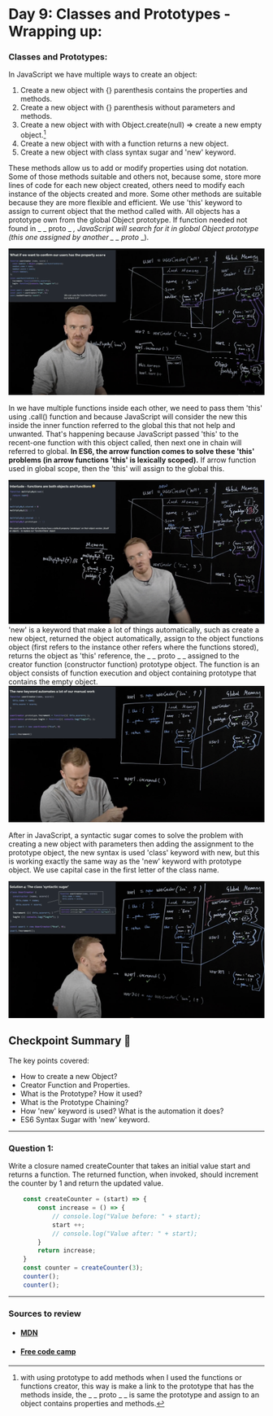 
# Day 9: Classes and Prototypes - Wrapping up:

### Classes and Prototypes:

In JavaScript we have multiple ways to create an object:
1. Create a new object with {} parenthesis contains the properties and methods.
2. Create a new object with {} parenthesis without parameters and methods.
3. Create a new object with with Object.create(null) => create a new empty object.[^1]
4. Create a new object with with a function returns a new object.
5. Create a new object with class syntax sugar and 'new' keyword.

[^1]: with using prototype to add methods when I used the functions or functions creator, this way is make a link to the prototype that has the methods inside, the _ _ proto _ _ is same the prototype and assign to an object contains properties and methods.

These methods allow us to add or modify properties using dot notation. Some of those methods suitable and others not, because some, store more lines of code for each new object created, others need to modify each instance of the objects created and more. Some other methods are suitable because they are more flexible and efficient. We use 'this' keyword to assign to current object that the method called with.
All objects has a prototype own from the global Object prototype. If function needed not found in _ _ proto _ _, JavaScript will search for it in global Object prototype (this one assigned by another _ _ proto_ _).

![Objects & Prototype Chain](./visualData/prototypeChain.png)

In we have multiple functions inside each other, we need to pass them 'this' using .call() function and because JavaScript will consider the new this inside the inner function referred to the global this that not help and unwanted. That's happening because JavaScript passed 'this' to the recent-one function with this object called, then next one in chain will referred to global. **In ES6, the arrow function comes to solve these 'this' problems (in arrow functions 'this' is lexically scoped).** If arrow function used in global scope, then the 'this' will assign to the global this.

![How the 'new' Keyword Word](./visualData/newKeywordWork.png)
'new' is a keyword that make a lot of things automatically, such as create a new object, returned the object automatically, assign to the object functions object (first refers to the instance other refers where the functions stored), returns the object as 'this' reference, the _ _ proto _ _ assigned to the creator function (constructor function) prototype object.
The function is an object consists of function execution and object containing prototype that contains the empty object.
![How Exactly the 'new' Keyword Word](./visualData/newExactStepsWork.png)

After in JavaScript, a syntactic sugar comes to solve the problem with creating a new object with parameters then adding the assignment to the prototype object, the new syntax is used 'class' keyword with new, but this is working exactly the same way as the 'new' keyword with prototype object. We use capital case in the first letter of the class name.

![Class Keyword Word & Constructor Function With New Keyword](./visualData/classKeywordAndConstructer.png)

## Checkpoint Summary :vertical_traffic_light:

The key points covered:

- How to create a new Object?
- Creator Function and Properties.
- What is the Prototype? How it used?
- What is the Prototype Chaining?
- How 'new' keyword is used? What is the automation it does?
- ES6 Syntax Sugar with 'new' keyword.

---

### Question 1:
Write a closure named createCounter that takes an initial value start and returns a function. The returned function, when invoked, should increment the counter by 1 and return the updated value.

```javascript
    const createCounter = (start) => {
        const increase = () => {
            // console.log("Value before: " + start);
            start ++;
            // console.log("Value after: " + start);
        }
        return increase;
    }
    const counter = createCounter(3);
    counter();
    counter();
```

---

### Sources to review
- #### [MDN](https://developer.mozilla.org/)
- #### [Free code camp](https://www.freecodecamp.org/)